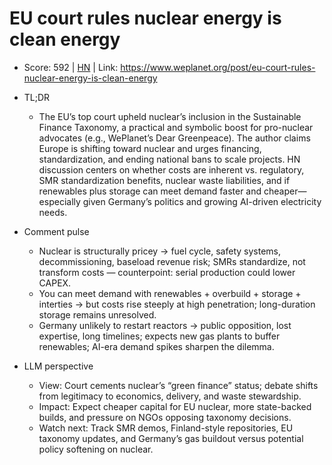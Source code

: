# EU court rules nuclear energy is clean energy

- Score: 592 | [HN](https://news.ycombinator.com/item?id=45224967) | Link: https://www.weplanet.org/post/eu-court-rules-nuclear-energy-is-clean-energy

- TL;DR
    - The EU’s top court upheld nuclear’s inclusion in the Sustainable Finance Taxonomy, a practical and symbolic boost for pro-nuclear advocates (e.g., WePlanet’s Dear Greenpeace). The author claims Europe is shifting toward nuclear and urges financing, standardization, and ending national bans to scale projects. HN discussion centers on whether costs are inherent vs. regulatory, SMR standardization benefits, nuclear waste liabilities, and if renewables plus storage can meet demand faster and cheaper—especially given Germany’s politics and growing AI-driven electricity needs.

- Comment pulse
    - Nuclear is structurally pricey → fuel cycle, safety systems, decommissioning, baseload revenue risk; SMRs standardize, not transform costs — counterpoint: serial production could lower CAPEX.
    - You can meet demand with renewables + overbuild + storage + interties → but costs rise steeply at high penetration; long-duration storage remains unresolved.
    - Germany unlikely to restart reactors → public opposition, lost expertise, long timelines; expects new gas plants to buffer renewables; AI-era demand spikes sharpen the dilemma.

- LLM perspective
    - View: Court cements nuclear’s “green finance” status; debate shifts from legitimacy to economics, delivery, and waste stewardship.
    - Impact: Expect cheaper capital for EU nuclear, more state-backed builds, and pressure on NGOs opposing taxonomy decisions.
    - Watch next: Track SMR demos, Finland-style repositories, EU taxonomy updates, and Germany’s gas buildout versus potential policy softening on nuclear.
